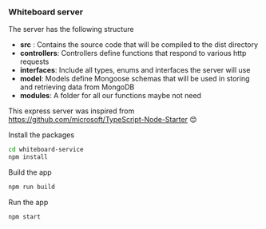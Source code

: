 ### Whiteboard server
The server has the following structure
- **src** : Contains the source code that will be compiled to the dist directory
- **controllers**: Controllers define functions that respond to various http requests
- **interfaces**: Include all types, enums and interfaces the server will use
- **model**: Models define Mongoose schemas that will be used in storing and retrieving data from MongoDB
- **modules**: A folder for all our functions maybe not need  

This express server was inspired from https://github.com/microsoft/TypeScript-Node-Starter 😊

Install the packages
```bash
cd whiteboard-service
npm install
```
Build the app
```bash
npm run build
```
Run the app
```bash
npm start
```



